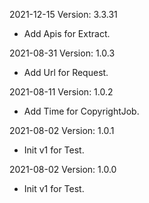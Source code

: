 2021-12-15 Version: 3.3.31
- Add Apis for Extract.


2021-08-31 Version: 1.0.3
- Add Url for Request.


2021-08-11 Version: 1.0.2
- Add Time for CopyrightJob.


2021-08-02 Version: 1.0.1
- Init v1 for Test.


2021-08-02 Version: 1.0.0
- Init v1 for Test.


